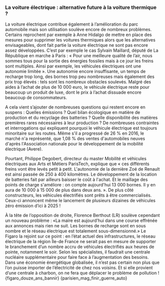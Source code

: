 ### La voiture électrique : alternative future à la voiture thermique ?

La voiture électrique contribue également à l’amélioration du parc automobile mais son utilisation soulève encore de nombreux problèmes. Certains reprochent par exemple à Anne Hidalgo de mettre en place des mesures pour supprimer les voitures thermiques alors que les alternatives envisageables, dont fait partie la voiture électrique ne sont pas encore assez développées. C’est par exemple le cas Sylvain Maillard, député de La République en marche à Paris : « Pour une meilleure qualité de l’air, nous sommes tous pour la sortie des énergies fossiles mais à ce jour les freins sont multiples. Ainsi par exemple, les véhicules électriques ont une autonomie limitée ». Une autonomie encore insuffisante, un temps de recharge trop long, des bornes trop peu nombreuses mais également des prix trop élevés : tels sont les nombreux obstacles soulevés. Malgré des aides à l’achat de plus de 10 000 euro, le véhicule électrique reste pour beaucoup un produit de luxe, dont le prix à l’achat dissuade encore beaucoup de consommateurs.

A cela vient s’ajouter de nombreuses questions qui restent encore en suspens : Quelles émissions ? Quel bilan écologique en matière de production et du recyclage des batteries ? Quelle disponibilité des matières premières rares nécessaires à leur production ? De nombreuses contraintes et interrogations qui expliquent pourquoi le véhicule électrique est toujours minoritaire sur les routes. Même s'il a progressé de 26 % en 2016, le marché n'a représenté, que 1,08 % des ventes d'automobiles neuves d'après l'Association nationale pour le développement de la mobilité électrique (Avere).
 
Pourtant, Philippe Degobert, directeur du master Mobilité et véhicules électriques aux Arts et Métiers ParisTech, explique que « ces différents freins vont être levés petit à petit. L'autonomie de la dernière Zoé de Renault est ainsi passée de 250 à 400 kilomètres. Le développement de la location de batteries fait par ailleurs baisser le coût à l'achat. Et le maillage des points de charge s'améliore : on compte aujourd'hui 13 000 bornes. Il y en aura de 10 000 à 15 000 de plus dans deux ans. ». De plus côté constructeurs, les véhicules électrifiés sont prêts à être commercialisés. Ceux-ci annoncent même le lancement de plusieurs dizaines de véhicules zéro émission d’ici à 2025 !

À la tête de l’opposition de droite, Florence Berthout (LR) soulève cependant un nouveau problème : «La maire est aujourd’hui dans une course effrénée aux annonces mais rien ne suit. Les bornes de recharge sont en sous nombre et le réseau électrique est totalement sous-dimensionné.» Le Figaro la rejoint sur ce point : en l’état actuel des infrastructures, le réseau électrique de la région Île-de France ne serait pas en mesure de supporter le branchement d’un nombre accru de véhicules électrifiés aux heures de pointe, notamment le soir. Selon les spécialistes, il faudrait une centrale nucléaire supplémentaire pour faire face à l’augmentation des besoins. Dans une économie énergétique globalisée, il n’est pas certain non plus que l’on puisse importer de l’électricité de chez nos voisins. Et si elle provient d’une centrale à charbon, on ne fera que déplacer le problème de pollution ! {figaro_douze_ans_bannir} {parisien_mag_finir_guerre_auto}
